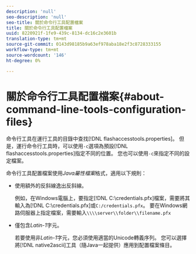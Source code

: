 ```yaml
---
description: 'null'
seo-description: 'null'
seo-title: 關於命令行工具配置檔案
title: 關於命令行工具配置檔案
uuid: 8220921f-1fe9-439c-8134-dc16c2e3601b
translation-type: tm+mt
source-git-commit: 0143d98185b9a63ef978aba18e2f3c8728333155
workflow-type: tm+mt
source-wordcount: '146'
ht-degree: 0%

---
```



# 關於命令行工具配置檔案{#about-command-line-tools-configuration-files}

命令行工具在運行工具的目錄中查找[!DNL flashaccesstools.properties]。 但是，運行命令行工具時，可以使用`-c`選項為預設[!DNL flashaccesstools.properties]指定不同的位置。 您也可以使用`-c`來指定不同的設定檔案。

命令行工具配置檔案使用&#x200B;*Java屬性檔案*&#x200B;格式，適用以下規則：

* 使用額外的反斜線逸出反斜線。

   例如，在Windows電腦上，要指定[!DNL C:\credentials.pfx]檔案，需要將其輸入為[!DNL C:\\credentials.pfx]或`C:/credentials.pfx`。 要在Windows網路伺服器上指定檔案，需要輸入`\\\\server\\folder\\filename.pfx`
* 僅包含&#x200B;*Latin-1*&#x200B;字元。

   若要使用非&#x200B;*Latin-1*&#x200B;字元，您必須使用適當的Unicode轉義序列。 您可以選擇將[!DNL native2ascii]工具（隨Java一起提供）應用到配置檔案條目。
